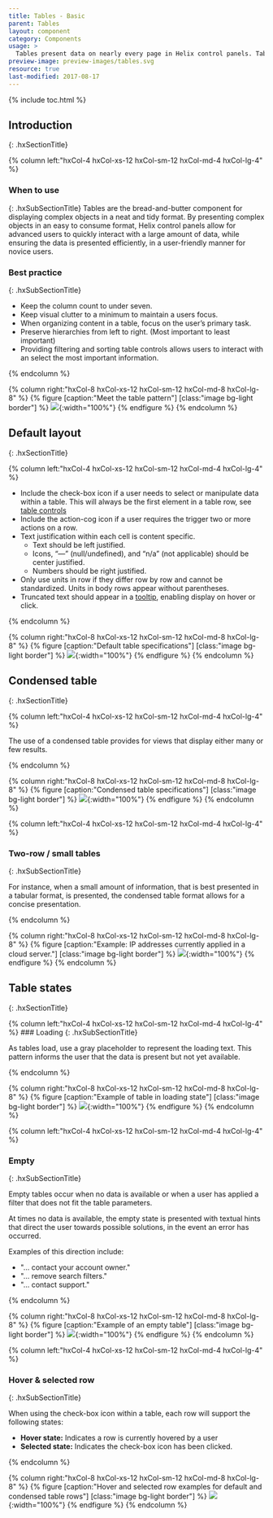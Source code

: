```yaml
---
title: Tables - Basic
parent: Tables
layout: component
category: Components
usage: >
  Tables present data on nearly every page in Helix control panels. Tables are highly valuable, but always run the risk of putting too high a cognitive load on users. Our goal with tables should always be to decrease cognitive load so users can get the data they need quickly and easily.
preview-image: preview-images/tables.svg
resource: true
last-modified: 2017-08-17
---
```


{% include toc.html %}

## Introduction
{: .hxSectionTitle}
<div class="hxRow">

{% column left:"hxCol-4 hxCol-xs-12 hxCol-sm-12 hxCol-md-4 hxCol-lg-4" %}

### When to use
{: .hxSubSectionTitle}
Tables are the bread-and-butter component for displaying complex objects in a neat and tidy format. By presenting complex objects in an easy to consume format, Helix control panels allow for advanced users to quickly interact with a large amount of data, while ensuring the data is presented efficiently, in a user-friendly manner for novice users.


### Best practice
{: .hxSubSectionTitle}

- Keep the column count to under seven. 
- Keep visual clutter to a minimum to maintain a users focus.
- When organizing content in a table, focus on the user’s primary task.
- Preserve hierarchies from left to right. (Most important to least important)
- Providing filtering and sorting table controls allows users to interact with an select the most important information.


{% endcolumn %}

{% column right:"hxCol-8 hxCol-xs-12 hxCol-sm-12 hxCol-md-8 hxCol-lg-8" %}
{% figure [caption:"Meet the table pattern"] [class:"image bg-light border"] %}
![]({{site.url}}/assets/images/components/tables/basic-tables/tables-hero.svg){:width="100%"}
{% endfigure %}
{% endcolumn %}

</div>

## Default layout
{: .hxSectionTitle}
<div class="hxRow">

{% column left:"hxCol-4 hxCol-xs-12 hxCol-sm-12 hxCol-md-4 hxCol-lg-4" %}

- Include the check-box icon if a user needs to select or manipulate data within a table. This will always be the first element in a table row, see [table controls]({{site.baseurl}}/components/tables-controls.html)
- Include the action-cog icon if a user requires the trigger two or more actions on a row.
- Text justification within each cell is content specific.
  - Text should be left justified.
  - Icons, “&mdash;” (null/undefined), and “n/a” (not applicable) should be center justified.
  - Numbers should be right justified.
- Only use units in row if they differ row by row and cannot be standardized. Units in body rows appear without parentheses.
- Truncated text should appear in a [tooltip]({{site.baseurl}}/components/tooltip.html), enabling display on hover or click.

{% endcolumn %}

{% column right:"hxCol-8 hxCol-xs-12 hxCol-sm-12 hxCol-md-8 hxCol-lg-8" %}
{% figure [caption:"Default table specifications"] [class:"image bg-light border"] %}
![]({{site.url}}/assets/images/components/tables/basic-tables/tables-default.svg){:width="100%"}
{% endfigure %}
{% endcolumn %}

</div>

## Condensed table
{: .hxSectionTitle}
<div class="hxRow">
{% column left:"hxCol-4 hxCol-xs-12 hxCol-sm-12 hxCol-md-4 hxCol-lg-4" %}

The use of a condensed table provides for views that display either many or few results. 

{% endcolumn %}

{% column right:"hxCol-8 hxCol-xs-12 hxCol-sm-12 hxCol-md-8 hxCol-lg-8" %}
{% figure [caption:"Condensed table specifications"] [class:"image bg-light border"] %}
![]({{site.url}}/assets/images/components/tables/basic-tables/tables-condensed.svg){:width="100%"}
{% endfigure %}
{% endcolumn %}

{% column left:"hxCol-4 hxCol-xs-12 hxCol-sm-12 hxCol-md-4 hxCol-lg-4" %}
### Two-row / small tables
{: .hxSubSectionTitle}

For instance, when a small amount of information, that is best presented in a tabular format, is presented, the condensed table format allows for a concise presentation. 

{% endcolumn %}

{% column right:"hxCol-8 hxCol-xs-12 hxCol-sm-12 hxCol-md-8 hxCol-lg-8" %}
{% figure [caption:"Example: IP addresses currently applied in a cloud server."] [class:"image bg-light border"] %}
![]({{site.url}}/assets/images/components/tables/basic-tables/tables-small-condensed.svg){:width="100%"}
{% endfigure %}
{% endcolumn %}

</div>

## Table states 
{: .hxSectionTitle}
<div class="hxRow">
{% column left:"hxCol-4 hxCol-xs-12 hxCol-sm-12 hxCol-md-4 hxCol-lg-4" %}
### Loading
{: .hxSubSectionTitle}

As tables load, use a gray placeholder to represent the loading text. This pattern informs the user that the data is present but not yet available.

{% endcolumn %}


{% column right:"hxCol-8 hxCol-xs-12 hxCol-sm-12 hxCol-md-8 hxCol-lg-8" %}
{% figure [caption:"Example of table in loading state"] [class:"image bg-light border"] %}
![]({{site.url}}/assets/images/components/tables/basic-tables/tables-loading.svg){:width="100%"}
{% endfigure %}
{% endcolumn %}

{% column left:"hxCol-4 hxCol-xs-12 hxCol-sm-12 hxCol-md-4 hxCol-lg-4" %}
### Empty
{: .hxSubSectionTitle}


Empty tables occur when no data is available or when a user has applied a filter that does not fit the table parameters. 

At times no data is available, the empty state is presented with textual hints that direct the user towards possible solutions, in the event an error has occurred.

Examples of this direction include:
- "… contact your account owner."
- "… remove search filters."
- "… contact support."

{% endcolumn %}


{% column right:"hxCol-8 hxCol-xs-12 hxCol-sm-12 hxCol-md-8 hxCol-lg-8" %}
{% figure [caption:"Example of an empty table"] [class:"image bg-light border"] %}
![]({{site.url}}/assets/images/components/tables/basic-tables/tables-empty.svg){:width="100%"}
{% endfigure %}
{% endcolumn %}

{% column left:"hxCol-4 hxCol-xs-12 hxCol-sm-12 hxCol-md-4 hxCol-lg-4" %}
### Hover & selected row
{: .hxSubSectionTitle}

When using the check-box icon within a table, each row will support the following states:

- **Hover state:** Indicates a row is currently hovered by a user 
- **Selected state:** Indicates the check-box icon has been clicked.


{% endcolumn %}


{% column right:"hxCol-8 hxCol-xs-12 hxCol-sm-12 hxCol-md-8 hxCol-lg-8" %}
{% figure [caption:"Hover and selected row examples for default and condensed table rows"] [class:"image bg-light border"] %}
![]({{site.url}}/assets/images/components/tables/basic-tables/tables-hover-selected.svg){:width="100%"}
{% endfigure %}
{% endcolumn %}

</div>

<!-- At Rackspace, we present data in a table on nearly every page in our control
panels. Tables are highly valuable, but always run the risk of putting too high
a cognitive load on users. Our goal with tables should always be to decrease
cognitive load so users can get the data they need quickly and easily. With
such pervasive use, it’s important that we make sure our tables are efficient,
powerful, and user-friendly.

# Structure

A data table contains a header row at the top that lists column names, followed
by rows for data.

**Data tables may include**

- Three or more columns of data
- A corresponding visualization
- The ability for users to query and manipulate data

## Best Practices

-   Keep column count to under 7 columns if possible

-   Try to keep the visual clutter to a minimum so users can focus on the data

-   When organizing content in a table, focus on a user’s task

-   Try to preserve hierarchies left to right when possible

-   Make it easy to scan and dig so users can quickly decide where to drill for
  more information

-   All tables should be sortable and, if possible, filterable so users can
  find the exact record they are looking for with minimal scrolling or
  navigating through pagination

# Header Row

Every table must have a header row, and every column must have a header row
label.

## Best Practices

-   Use Roboto 14px Med All Caps to differentiate the header row from the body
  row

-   Always include units in a column label if applicable (unless units differ
  row by row). Units appear after text label in parentheses. Eg. “SIZE (GB)”

-   If bulk selection is possible be sure to include the bulk select check box
  in the header row. See the selectors section below for implementation details
  and best practices.



## Structured Table

Use a structured table header when multiple columns fit under a single
category. The columns affected should always be placed as far to the right side
of the table as possible.



# Sorting

The ability to reorder table rows makes it easier for users to find the data
they are want.

## Best Practices:

-   Auto sort according to primary user goals/tasks. (If you’re not sure what
  the key goals/tasks are, reach out to your PM or the RED team who’ll be able
  to help you identify task flows through research, analytics, or SME
  interviews

-   Make sure that any row that is sortable has the sort hover states

-   It’s helpful to include an information icon with a tooltip that explains
  the sorting function on sortable rows



# Body Row

## Best Practices:

-   Roboto 16px Reg for reading clarity

-   Always offer checkbox if user needs to select or manipulate data

-   Include an action cog if user can trigger 2 or more actions on the record
  from the row

-   Justification within each cell is content specific

-   Text should be left justified

-   Icons, “--” (null/undefined), and “n/a” (not applicable) should be center
  justified

-   Numbers should be right justified

-   Only use units in row if they differ row by row and cannot be standardized.
  Units in body rows appear without parentheses

-   Truncated text should appear in a tooltip available on hover (in full if
  possible)



# Row Hover State

Hover on row only if row is expandable


# Expandable Row

Expandable rows are great for giving users the ability to dig for more data
without having to navigate to a different page. When a row expands, the parent
row becomes a header for the expanded content area.

## Best Practices

-   All rows should be closed by default

-   The expanded area inherits the styling of the parent row (i.e.
  bound/unbound, and zebra stripe color)

-   There can only be one expandable content area per row

-   Expand can be triggered in three ways:

    -   Clicking anywhere in the row that is not a link

    -   Clicking the down pointing carat icon

    -   Clicking an badge count icon (e.g. open alert count in the MyCloud
      Server List table)

-   Collapse can be triggered in 2 ways:

    -   Clicking anywhere in the parent row

    -   Clicking directly on the collapse icon (either in parent row or at
      bottom of the expanded area if there is one)

-   Rows remain expanded until collapsed by user

-   Be sure you include a collapse icon in the bottom right corner of the
  expanded area in addition to the collapse icon in the parent row

-   Viewport remains unchanged with expansion and collapse


# Filtering

Filtering is critical for users to quickly find exactly the data they need.

Search vs preset



## Search

Search bar should always be floated left above the top controls.



# Download

Download is a critical function for users of data tables.

Download icon is right justified, above the header row

If your table has action buttons, the download icon should be vertically
aligned with them and placed as far to the right as possible

If your table has a search bar, the download icon should be vertically aligned
with and placed just to the left of it

If you have multiple file types available, only display one download icon. When
clicked, trigger a dropdown list that users can select their preferred file type


# Action Buttons

## Top placement

### Best practices

-   If you must present more than three bulk action options, use a primary or
  secondary dropdown button. Make sure you group like actions in the dropdown
  and avoid grouping unlike options.

-   Do not only have action buttons below the table

-   If you have action buttons below the table, make sure they are the same
  options as what’s presented above the table header

-   If you use action buttons below the table, make sure you include selector
  text feedback and links (see selectors section below for specific layout
  rules)



# Bulk Selectors


### None Selected

- Empty checkbox
- Clicking the empty-state bulk-select check box selects all records.

### Indeterminate (1 or more but not all records are selected)

- Dash in check box; text feedback “<#> selected.”. Link text “Select all <#>.”
- Clicking the indeterminate-state bulk-select checkbox deselects all records.
- Clicking “Select all <#>.” Text link selects all records

### All Selected

- Check in check box; text feedback beside action “All <#> selected.”.
- Clicking the checked-state bulk-select checkbox deselects all records.

## In Row

### Unselected

{% figure [caption:""] [class:"image bg-light border"] %}
![]({{site.cdn_url}}/img/components/tables-controls-top.svg){:width="100%"}
{% endfigure %}

### Indeterminate (1 or more but not all records are selected)

{% figure [caption:""] [class:"image bg-light border"] %}
![]({{site.cdn_url}}/img/components/tables-controls-selected.svg){:width="100%"}
{% endfigure %}

### All Selected
{% figure [caption:""] [class:"image bg-light border"] %}
![]({{site.cdn_url}}/img/components/tables-controls-selected-all.svg){:width="100%"}
{% endfigure %}

# Cog

The Row Cog is a useful, if problematic component. One the one hand it allows
power users to quickly initiate a number of create/edit workflows on an item in
a list without drilling into that item’s detail page. On the other, it hides
available actions behind an icon, forcing users to explore the cog just to find
out what actions are available.

## Best practices

-   Avoid using a cog if possible

-   Only use a cog if you have 3 or more actions that can be performed on that
  record

-   Keep the actions list to 7 or fewer actions

-   Make sure you group like actions in the dropdown and avoid grouping unlike
  options.

## Cog

{% figure [caption:""] [class:"image bg-light border"] %}
![]({{site.cdn_url}}/img/components/tables-cog.svg){:width="100%"}
{% endfigure %}

## Cog with selector



# Pagination/Lazy Loading/Load More Button

## Best Practices:

-   Always list the scope of records visible. e.g.:

    - A date range “September 25, 2016- September 26, 2016”
    - A record count range “1-25 of 800”

-   If you have a definite page count, make sure you display the total page
  count, what page user is currently on, and allow the ability to move by
  single page or jump multiple pages to the last/first page

-   Give users a way to change the page size (number of records that are
  displayed) when possible

-   In the URL, embed filters applied, page number and page size so results are
  sharable via URL.

-   If you are using a marker based system, include the top result in the
  viewport’s unique id

-   Make sure lazy load works for both scrolling up and down so that if a user
  navigates via URL to a data set that is in the middle of a lazy loaded data
  set


# Table Styles

There are three table styles to choose from, Unbound, Bound, and Zebra
Striping.

## Unbound Rows

Use unbound rows when you don’t need to differentiate the table from other
content on the page. Unbound rows remove unnecessary visual clutter.

### Best Practices

-   The unbound table should be the only (or primary) content on the page or
  page section

-   Use unbound styling if the table will appear in a compact content area with
  strict horizontal constraints. You don’t need the bounding lines for clarity
  and you can save the pixels (e.g. on a mobile device or in a panel)


## Bounded Rows
Use bounded rows to visually separate your table from the surrounding content.
This is particularly helpful if your table is not the primary content on the
page. E.g. a data table in an expanded content area, a table paired with a data
visualization, or if the table appears as one step in a larger create/edit
workflow.



## Zebra Striping

Zebra stripes help users scan across a row without losing their place. Though
best practice for table design is to keep your column count below 7 columns,
when you must display 7+ columns, zebra striping will help users maintain row
orientation. Notice that the horizontal lines that separate each row are gone
if you use zebra striping. -->

